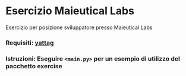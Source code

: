 # Esercizio Maieutical Labs
Esercizio per posizione sviluppatore presso Maieutical Labs

### Requisiti: [yattag](https://pypi.org/project/yattag/)

### Istruzioni: Eseguire `<main.py>` per un esempio di utilizzo del pacchetto exercise
